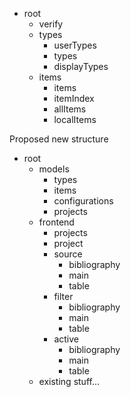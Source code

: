   - root
    - verify
    - types
      - userTypes
      - types
      - displayTypes
    - items
      - items
      - itemIndex
      - allItems
      - localItems

Proposed new structure

  - root
    - models
      - types
      - items
      - configurations
      - projects
    - frontend
      - projects
      - project
      - source
        - bibliography
        - main
        - table
      - filter
        - bibliography
        - main
        - table
      - active
        - bibliography
        - main
        - table
    - existing stuff...